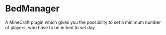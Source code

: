 # BedManager
A MineCraft plugin which gives you the possibility to set a minimum number of players, who have to be in bed to set day
